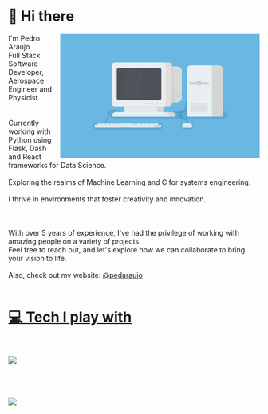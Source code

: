 # 🚀 Hi there
  
<div align=right height="250">
	<img align="right" width="400px" height="250" alt="GIF" src=program.gif/>
</div>
 
<div height="250" align=left>
	I'm Pedro Araujo
	<br>
	Full Stack Software Developer, Aerospace Engineer and Physicist. 
	<br>
	<br>
	<br>
	Currently working with Python using Flask, Dash and React frameworks for Data Science.
	<br>
	<br>
	Exploring the realms of Machine Learning and C for systems engineering.
	<br>
	<br>
	I thrive in environments that foster creativity and innovation. 
	<br>
	<br>
	<br>
<br>
	With over 5 years of experience, I've had the privilege of working with amazing people on a variety of projects.
</div>
Feel free to reach out, and let's explore how we can collaborate to bring your vision to life.
<br>
<br>
Also, check out my website:
<a href="https://pedaraujo.com/">@pedaraujo
<br>
<br>
	
# 💻 Tech I play with
<br>
<p align="left">
  <a href="https://skillicons.dev">
    <img src="https://skillicons.dev/icons?i=py,react,c,cpp,flask,javascript,html,css,git,docker,mongodb,azure,postman,selenium,matlab" />
  </a>
</p>
<br>
<br>
<br>
<img align="left"  width="350px" src="https://github-readme-stats.vercel.app/api/top-langs/?username=pedAraujo&layout=compact&theme=vision-friendly-dark" /> 
<br><br>

